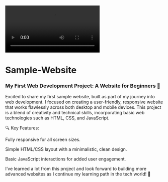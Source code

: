 ![logo](https://github.com/hina-007528/Sample-Website/blob/main/website%20sample.mp4)
# Sample-Website
<h3>My First Web Development Project: A Website for Beginners 🎉</h3>
Excited to share my first sample website, built as part of my journey into web development. I focused on creating a user-friendly, responsive website that works flawlessly across both desktop and mobile devices. This project is a blend of creativity and technical skills, incorporating basic web technologies such as HTML, CSS, and JavaScript.

🔍 Key Features:

Fully responsive for all screen sizes.

Simple HTML/CSS layout with a minimalistic, clean design.

Basic JavaScript interactions for added user engagement.

I’ve learned a lot from this project and look forward to building more advanced websites as I continue my learning path in the tech world! 🚀
